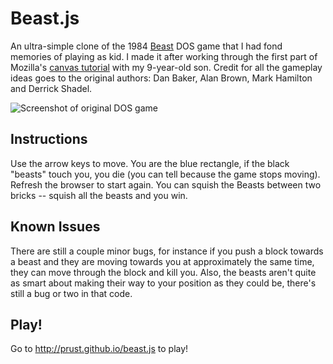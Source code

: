 # Beast.js

An ultra-simple clone of the 1984 [Beast](http://theodor.lauppert.ws/games/beast.htm) DOS game that I had fond memories of playing as kid. I made it after working through the first part of Mozilla's [canvas tutorial](https://developer.mozilla.org/en-US/docs/Web/API/Canvas_API/Tutorial) with my 9-year-old son. Credit for all the gameplay ideas goes to the original authors: Dan Baker, Alan Brown, Mark Hamilton and Derrick Shadel.

![Screenshot of original DOS game](http://theodor.lauppert.ws/games/s/screen1/ascii/beast.png)

## Instructions

Use the arrow keys to move. You are the blue rectangle, if the black "beasts" touch you, you die (you can tell because the game stops moving). Refresh the browser to start again. You can squish the Beasts between two bricks -- squish all the beasts and you win.

## Known Issues

There are still a couple minor bugs, for instance if you push a block towards a beast and they are moving towards you at approximately the same time, they can move through the block and kill you. Also, the beasts aren't quite as smart about making their way to your position as they could be, there's still a bug or two in that code.

## Play!

Go to http://prust.github.io/beast.js to play!
